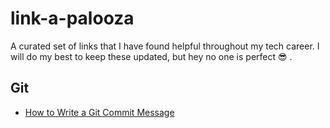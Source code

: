 # link-a-palooza
A curated set of links that I have found helpful throughout my tech career. I will do my best to keep these updated, but hey no one is perfect 😎 .

## Git

* [How to Write a Git Commit Message](https://cbea.ms/git-commit/)
